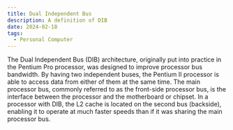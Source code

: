 ```yaml
---
title: Dual Independent Bus
description: A definition of DIB
date: 2024-02-18
tags:
  - Personal Computer
---
```



The Dual Independent Bus (DIB) architecture, originally put into practice in the Pentium Pro processor, was designed to improve processor bus bandwidth.
By having two independent buses, the Pentium II processor is able to access data from either of them at the same time. The main processor bus, commonly referred to as the front-side processor bus, is the interface between the processor and the motherboard or chipset. In a processor with DIB, the L2 cache is located on the second bus (backside), enabling it to operate at much faster speeds than if it was sharing the main processor bus.